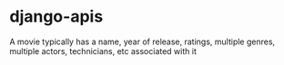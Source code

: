 # django-apis
A movie typically has a name, year of release, ratings, multiple genres, multiple actors, technicians, etc associated with it
